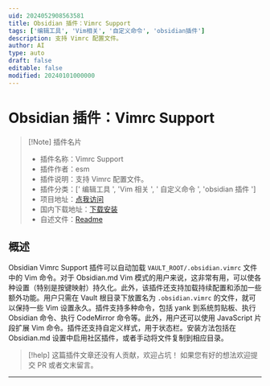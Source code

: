 ```yaml
---
uid: 2024052908563581
title: Obsidian 插件：Vimrc Support
tags: ['编辑工具', 'Vim相关', '自定义命令', 'obsidian插件']
description: 支持 Vimrc 配置文件。
author: AI
type: auto
draft: false
editable: false
modified: 20240101000000
---
```


# Obsidian 插件：Vimrc Support

> [!Note] 插件名片
> - 插件名称：Vimrc Support
> - 插件作者：esm
> - 插件说明：支持 Vimrc 配置文件。
> - 插件分类：[' 编辑工具 ', 'Vim 相关 ', ' 自定义命令 ', 'obsidian 插件 ']
> - 项目地址：[点我访问](https://github.com/esm7/obsidian-vimrc-support)
> - 国内下载地址：[下载安装](https://pkmer.cn/products/plugin/pluginMarket/?obsidian-vimrc-support)
> - 自述文件：[Readme](https://ghproxy.net/https://raw.githubusercontent.com/esm7/obsidian-vimrc-support/master/README.md)

## 概述

Obsidian Vimrc Support 插件可以自动加载 `VAULT_ROOT/.obsidian.vimrc` 文件中的 Vim 命令。对于 Obsidian.md Vim 模式的用户来说，这非常有用，可以使各种设置（特别是按键映射）持久化。此外，该插件还支持加载持续配置和添加一些额外功能。用户只需在 Vault 根目录下放置名为 `.obsidian.vimrc` 的文件，就可以保持一些 Vim 设置永久。插件支持多种命令，包括 yank 到系统剪贴板、执行 Obsidian 命令、执行 CodeMirror 命令等。此外，用户还可以使用 JavaScript 片段扩展 Vim 命令。插件还支持自定义样式，用于状态栏。安装方法包括在 Obsidian.md 设置中启用社区插件，或者手动将文件复制到相应目录。

> [!help]
> 这篇插件文章还没有人贡献，欢迎占坑！
> 如果您有好的想法欢迎提交 PR 或者文末留言。

---



